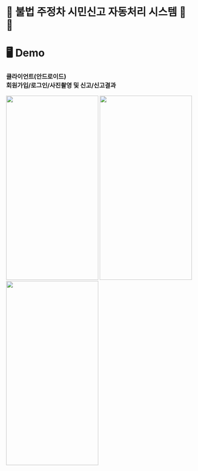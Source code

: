 # 🚫 불법 주정차 시민신고 자동처리 시스템 🛑🚫
# 🖥 Demo
### 클라이언트(안드로이드) <br/> 회원가입/로그인/사진촬영 및 신고/신고결과
<img src="https://user-images.githubusercontent.com/91523484/158323629-fddc359c-a59e-46b7-a5d1-1d03bc3d1274.gif" width="250" height="500">  <img src="https://user-images.githubusercontent.com/91523484/158497998-705a5f3d-46dd-45f2-8308-5b882c35e07a.gif" width="250" height="500">  <img src="https://user-images.githubusercontent.com/91523484/158503282-6df79dc3-1347-4dc9-965e-023f4ca3a6ea.gif" width="250" height="500">  


